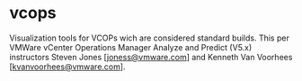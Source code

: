 vcops
=====

Visualization tools for VCOPs wich are considered standard builds.  This per VMWare vCenter Operations Manager Analyze and Predict (V5.x) instructors Steven Jones [joness@vmware.com] and Kenneth Van Voorhees [kvanvoorhees@vmware.com].
